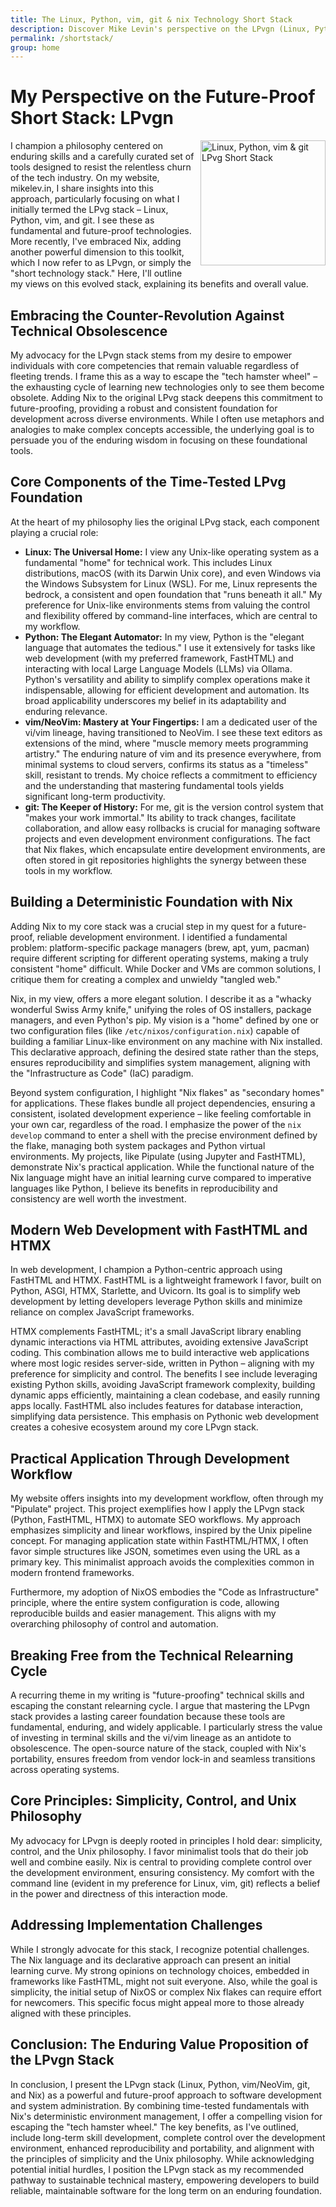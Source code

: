 ```yaml
---
title: The Linux, Python, vim, git & nix Technology Short Stack
description: Discover Mike Levin's perspective on the LPvgn (Linux, Python, vim, git, Nix) short stack – a future-proof toolkit designed to combat tech obsolescence. Learn how this combination emphasizes enduring skills, simplicity, developer control, and Nix-powered reproducibility for building a sustainable and powerful technical foundation.
permalink: /shortstack/
group: home
---
```


# My Perspective on the Future-Proof Short Stack: LPvgn

<div style="overflow: hidden; margin-bottom: 20px;">
<img src="/images/linux-python-vim-git-nix-LPvgnn-short-stack.png" alt="Linux, Python, vim & git LPvg Short Stack" style="float: right; width: 200px; margin-left: 10px; margin-bottom: 5px;">I champion a philosophy centered on enduring skills and a carefully curated set of tools designed to resist the relentless churn of the tech industry. On my website, mikelev.in, I share insights into this approach, particularly focusing on what I initially termed the LPvg stack – Linux, Python, vim, and git. I see these as fundamental and future-proof technologies. More recently, I've embraced Nix, adding another powerful dimension to this toolkit, which I now refer to as LPvgn, or simply the "short technology stack." Here, I'll outline my views on this evolved stack, explaining its benefits and overall value.
</div>

## Embracing the Counter-Revolution Against Technical Obsolescence 

My advocacy for the LPvgn stack stems from my desire to empower individuals with core competencies that remain valuable regardless of fleeting trends. I frame this as a way to escape the "tech hamster wheel" – the exhausting cycle of learning new technologies only to see them become obsolete. Adding Nix to the original LPvg stack deepens this commitment to future-proofing, providing a robust and consistent foundation for development across diverse environments. While I often use metaphors and analogies to make complex concepts accessible, the underlying goal is to persuade you of the enduring wisdom in focusing on these foundational tools.

## Core Components of the Time-Tested LPvg Foundation

At the heart of my philosophy lies the original LPvg stack, each component playing a crucial role:

* **Linux: The Universal Home:** I view any Unix-like operating system as a fundamental "home" for technical work. This includes Linux distributions, macOS (with its Darwin Unix core), and even Windows via the Windows Subsystem for Linux (WSL). For me, Linux represents the bedrock, a consistent and open foundation that "runs beneath it all." My preference for Unix-like environments stems from valuing the control and flexibility offered by command-line interfaces, which are central to my workflow.
* **Python: The Elegant Automator:** In my view, Python is the "elegant language that automates the tedious." I use it extensively for tasks like web development (with my preferred framework, FastHTML) and interacting with local Large Language Models (LLMs) via Ollama. Python's versatility and ability to simplify complex operations make it indispensable, allowing for efficient development and automation. Its broad applicability underscores my belief in its adaptability and enduring relevance.
* **vim/NeoVim: Mastery at Your Fingertips:** I am a dedicated user of the vi/vim lineage, having transitioned to NeoVim. I see these text editors as extensions of the mind, where "muscle memory meets programming artistry." The enduring nature of vim and its presence everywhere, from minimal systems to cloud servers, confirms its status as a "timeless" skill, resistant to trends. My choice reflects a commitment to efficiency and the understanding that mastering fundamental tools yields significant long-term productivity.
* **git: The Keeper of History:** For me, git is the version control system that "makes your work immortal." Its ability to track changes, facilitate collaboration, and allow easy rollbacks is crucial for managing software projects and even development environment configurations. The fact that Nix flakes, which encapsulate entire development environments, are often stored in git repositories highlights the synergy between these tools in my workflow.

## Building a Deterministic Foundation with Nix

Adding Nix to my core stack was a crucial step in my quest for a future-proof, reliable development environment. I identified a fundamental problem: platform-specific package managers (brew, apt, yum, pacman) require different scripting for different operating systems, making a truly consistent "home" difficult. While Docker and VMs are common solutions, I critique them for creating a complex and unwieldy "tangled web."

Nix, in my view, offers a more elegant solution. I describe it as a "whacky wonderful Swiss Army knife," unifying the roles of OS installers, package managers, and even Python's pip. My vision is a "home" defined by one or two configuration files (like `/etc/nixos/configuration.nix`) capable of building a familiar Linux-like environment on any machine with Nix installed. This declarative approach, defining the desired state rather than the steps, ensures reproducibility and simplifies system management, aligning with the "Infrastructure as Code" (IaC) paradigm.

Beyond system configuration, I highlight "Nix flakes" as "secondary homes" for applications. These flakes bundle all project dependencies, ensuring a consistent, isolated development experience – like feeling comfortable in your own car, regardless of the road. I emphasize the power of the `nix develop` command to enter a shell with the precise environment defined by the flake, managing both system packages and Python virtual environments. My projects, like Pipulate (using Jupyter and FastHTML), demonstrate Nix's practical application. While the functional nature of the Nix language might have an initial learning curve compared to imperative languages like Python, I believe its benefits in reproducibility and consistency are well worth the investment.

## Modern Web Development with FastHTML and HTMX

In web development, I champion a Python-centric approach using FastHTML and HTMX. FastHTML is a lightweight framework I favor, built on Python, ASGI, HTMX, Starlette, and Uvicorn. Its goal is to simplify web development by letting developers leverage Python skills and minimize reliance on complex JavaScript frameworks.

HTMX complements FastHTML; it's a small JavaScript library enabling dynamic interactions via HTML attributes, avoiding extensive JavaScript coding. This combination allows me to build interactive web applications where most logic resides server-side, written in Python – aligning with my preference for simplicity and control. The benefits I see include leveraging existing Python skills, avoiding JavaScript framework complexity, building dynamic apps efficiently, maintaining a clean codebase, and easily running apps locally. FastHTML also includes features for database interaction, simplifying data persistence. This emphasis on Pythonic web development creates a cohesive ecosystem around my core LPvgn stack.

## Practical Application Through Development Workflow

My website offers insights into my development workflow, often through my "Pipulate" project. This project exemplifies how I apply the LPvgn stack (Python, FastHTML, HTMX) to automate SEO workflows. My approach emphasizes simplicity and linear workflows, inspired by the Unix pipeline concept. For managing application state within FastHTML/HTMX, I often favor simple structures like JSON, sometimes even using the URL as a primary key. This minimalist approach avoids the complexities common in modern frontend frameworks.

Furthermore, my adoption of NixOS embodies the "Code as Infrastructure" principle, where the entire system configuration is code, allowing reproducible builds and easier management. This aligns with my overarching philosophy of control and automation.

## Breaking Free from the Technical Relearning Cycle

A recurring theme in my writing is "future-proofing" technical skills and escaping the constant relearning cycle. I argue that mastering the LPvgn stack provides a lasting career foundation because these tools are fundamental, enduring, and widely applicable. I particularly stress the value of investing in terminal skills and the vi/vim lineage as an antidote to obsolescence. The open-source nature of the stack, coupled with Nix's portability, ensures freedom from vendor lock-in and seamless transitions across operating systems.

## Core Principles: Simplicity, Control, and Unix Philosophy

My advocacy for LPvgn is deeply rooted in principles I hold dear: simplicity, control, and the Unix philosophy. I favor minimalist tools that do their job well and combine easily. Nix is central to providing complete control over the development environment, ensuring consistency. My comfort with the command line (evident in my preference for Linux, vim, git) reflects a belief in the power and directness of this interaction mode.

## Addressing Implementation Challenges

While I strongly advocate for this stack, I recognize potential challenges. The Nix language and its declarative approach can present an initial learning curve. My strong opinions on technology choices, embedded in frameworks like FastHTML, might not suit everyone. Also, while the goal is simplicity, the initial setup of NixOS or complex Nix flakes can require effort for newcomers. This specific focus might appeal more to those already aligned with these principles.

## Conclusion: The Enduring Value Proposition of the LPvgn Stack

In conclusion, I present the LPvgn stack (Linux, Python, vim/NeoVim, git, and Nix) as a powerful and future-proof approach to software development and system administration. By combining time-tested fundamentals with Nix's deterministic environment management, I offer a compelling vision for escaping the "tech hamster wheel." The key benefits, as I've outlined, include long-term skill development, complete control over the development environment, enhanced reproducibility and portability, and alignment with the principles of simplicity and the Unix philosophy. While acknowledging potential initial hurdles, I position the LPvgn stack as my recommended pathway to sustainable technical mastery, empowering developers to build reliable, maintainable software for the long term on an enduring foundation.